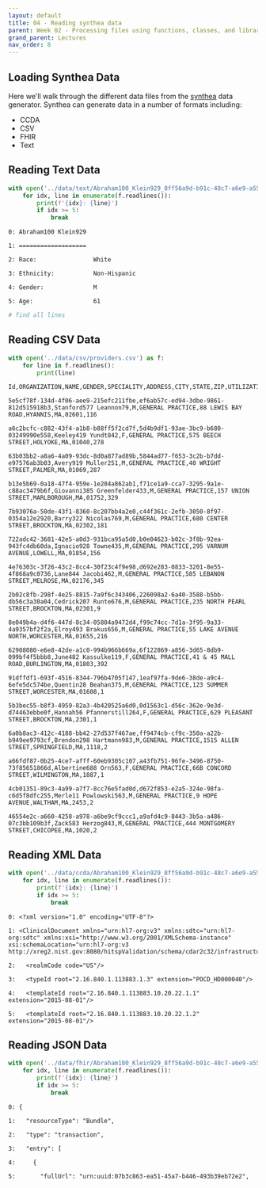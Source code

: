 ```yaml
---
layout: default
title: 04 - Reading synthea data
parent: Week 02 - Processing files using functions, classes, and libraries
grand_parent: Lectures
nav_order: 8
---
```


## Loading Synthea Data

Here we'll walk through the different data files from the [synthea](https://github.com/synthetichealth/synthea) data generator. Synthea can generate data in a number of formats including:
* CCDA
* CSV
* FHIR
* Text

## Reading Text Data


```python
with open('../data/text/Abraham100_Klein929_8ff56a9d-b91c-48c7-a6e9-a55344881a36.txt') as f:
    for idx, line in enumerate(f.readlines()):
        print(f'{idx}: {line}')
        if idx >= 5:
            break
```

    0: Abraham100 Klein929
    
    1: ===================
    
    2: Race:                White
    
    3: Ethnicity:           Non-Hispanic
    
    4: Gender:              M
    
    5: Age:                 61
    



```python
# find all lines 
```

## Reading CSV Data


```python
with open('../data/csv/providers.csv') as f:
    for line in f.readlines():
        print(line)
```

    Id,ORGANIZATION,NAME,GENDER,SPECIALITY,ADDRESS,CITY,STATE,ZIP,UTILIZATION
    
    5e5cf78f-134d-4f06-aee9-215efc211fbe,ef6ab57c-ed94-3dbe-9861-812d515918b3,Stanford577 Leannon79,M,GENERAL PRACTICE,88 LEWIS BAY ROAD,HYANNIS,MA,02601,116
    
    a6c2bcfc-c882-43f4-a1b8-b88ff5f2cd7f,5d4b9df1-93ae-3bc9-b680-03249990e558,Keeley419 Yundt842,F,GENERAL PRACTICE,575 BEECH STREET,HOLYOKE,MA,01040,278
    
    63b03bb2-a8a6-4a09-93dc-8d0a877ad89b,5844ad77-f653-3c2b-b7dd-e97576ab3b03,Avery919 Muller251,M,GENERAL PRACTICE,40 WRIGHT STREET,PALMER,MA,01069,287
    
    b13e5b69-0a18-47f4-959e-1e204a862ab1,f71ce1a9-cca7-3295-9a1e-c88ac3479b6f,Giovanni385 Greenfelder433,M,GENERAL PRACTICE,157 UNION STREET,MARLBOROUGH,MA,01752,329
    
    7b93076a-50de-43f1-8360-8c207bb4a2e0,c44f361c-2efb-3050-8f97-0354a12e2920,Barry322 Nicolas769,M,GENERAL PRACTICE,680 CENTER STREET,BROCKTON,MA,02302,181
    
    722adc42-3681-42e5-a0d3-931bca95a5d0,b0e04623-b02c-3f8b-92ea-943fc4db60da,Ignacio928 Towne435,M,GENERAL PRACTICE,295 VARNUM AVENUE,LOWELL,MA,01854,156
    
    4e76303c-3f26-43c2-8cc4-30f23c4f9e98,d692e283-0833-3201-8e55-4f868a9c0736,Lane844 Jacobi462,M,GENERAL PRACTICE,585 LEBANON STREET,MELROSE,MA,02176,345
    
    2b02c8fb-298f-4e25-8815-7a9f6c343406,226098a2-6a40-3588-b5bb-db56c3a30a04,Cedrick207 Runte676,M,GENERAL PRACTICE,235 NORTH PEARL STREET,BROCKTON,MA,02301,9
    
    8e049b4a-d4f6-447d-8c34-05804a9472d4,f99c74cc-7d1a-3f95-9a33-4a9357bf2f2a,Elroy493 Brakus656,M,GENERAL PRACTICE,55 LAKE AVENUE NORTH,WORCESTER,MA,01655,216
    
    62908080-e6e8-42de-a1c0-994b966b669a,6f122869-a856-3d65-8db9-099bf4f5bbb8,June482 Kassulke119,F,GENERAL PRACTICE,41 & 45 MALL ROAD,BURLINGTON,MA,01803,392
    
    91dffdf1-693f-4516-8344-796b4705f147,1eaf97fa-9de6-38de-a9c4-6efe5dc574be,Quentin28 Beahan375,M,GENERAL PRACTICE,123 SUMMER STREET,WORCESTER,MA,01608,1
    
    5b3bec55-b8f3-4959-82a3-4b420525a6d0,0d1563c1-d56c-362e-9e3d-d74463ebbe0f,Hannah56 Pfannerstill264,F,GENERAL PRACTICE,629 PLEASANT STREET,BROCKTON,MA,2301,1
    
    6a0b8ac3-412c-4188-bb42-27d537f467ae,ff9474cb-cf9c-350a-a22b-b949ee9793cf,Brendon298 Hartmann983,M,GENERAL PRACTICE,1515 ALLEN STREET,SPRINGFIELD,MA,1118,2
    
    a66fdf87-0b25-4ce7-afff-60eb9305c107,a43fb751-96fe-3496-8750-73f85651866d,Albertine688 Orn563,F,GENERAL PRACTICE,66B CONCORD STREET,WILMINGTON,MA,1887,1
    
    4cb01351-89c3-4a99-a7f7-8cc76e5fad0d,d672f853-e2a5-324e-98fa-c6d5f8dfc255,Merle11 Powlowski563,M,GENERAL PRACTICE,9 HOPE AVENUE,WALTHAM,MA,2453,2
    
    46554e2c-a660-4258-a978-a6be9cf9ccc1,a9afd4c9-8443-3b5a-a486-07c3bb109b3f,Zack583 Herzog843,M,GENERAL PRACTICE,444 MONTGOMERY STREET,CHICOPEE,MA,1020,2
    


## Reading XML Data


```python
with open('../data/ccda/Abraham100_Klein929_8ff56a9d-b91c-48c7-a6e9-a55344881a36.xml') as f:
    for idx, line in enumerate(f.readlines()):
        print(f'{idx}: {line}')
        if idx >= 5:
            break
```

    0: <?xml version="1.0" encoding="UTF-8"?>
    
    1: <ClinicalDocument xmlns="urn:hl7-org:v3" xmlns:sdtc="urn:hl7-org:sdtc" xmlns:xsi="http://www.w3.org/2001/XMLSchema-instance" xsi:schemaLocation="urn:hl7-org:v3 http://xreg2.nist.gov:8080/hitspValidation/schema/cdar2c32/infrastructure/cda/C32_CDA.xsd">
    
    2:   <realmCode code="US"/>
    
    3:   <typeId root="2.16.840.1.113883.1.3" extension="POCD_HD000040"/>
    
    4:   <templateId root="2.16.840.1.113883.10.20.22.1.1" extension="2015-08-01"/>
    
    5:   <templateId root="2.16.840.1.113883.10.20.22.1.2" extension="2015-08-01"/>
    


## Reading JSON Data


```python
with open('../data/fhir/Abraham100_Klein929_8ff56a9d-b91c-48c7-a6e9-a55344881a36.json') as f:
    for idx, line in enumerate(f.readlines()):
        print(f'{idx}: {line}')
        if idx >= 5:
            break
```

    0: {
    
    1:   "resourceType": "Bundle",
    
    2:   "type": "transaction",
    
    3:   "entry": [
    
    4:     {
    
    5:       "fullUrl": "urn:uuid:07b3c863-ea51-45a7-b446-493b39eb72e2",
    



```python

```
